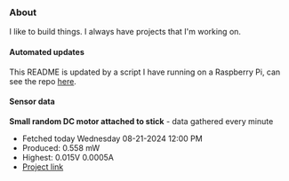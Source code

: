 ### About
I like to build things. I always have projects that I'm working on.

#### Automated updates
This README is updated by a script I have running on a Raspberry Pi, can see the repo [here](https://github.com/jdc-cunningham/raspi-git-repo-updater).

#### Sensor data


**Small random DC motor attached to stick** - data gathered every minute
- Fetched today Wednesday 08-21-2024 12:00 PM
- Produced: 0.558 mW
- Highest: 0.015V 0.0005A
- [Project link](https://github.com/jdc-cunningham/turbine-raspi)